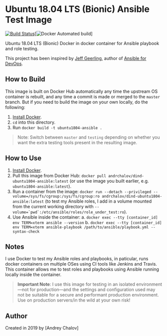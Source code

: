 # Ubuntu 18.04 LTS (Bionic) Ansible Test Image

[![Build Status](https://travis-ci.org/andrchalov/dind-ubuntu1804-ansible.svg?branch=master)](https://travis-ci.org/andrchalov/dind-ubuntu1804-ansible)[![Docker Automated build](https://img.shields.io/docker/automated/andrchalov/dind-ubuntu1804-ansible)]

Ubuntu 18.04 LTS (Bionic) Docker in docker container for Ansible playbook and role testing.

This project has been inspired by [Jeff Geerling](https://github.com/geerlingguy), author of [Ansible for DevOps](https://www.ansiblefordevops.com/).

## How to Build

This image is built on Docker Hub automatically any time the upstream OS container is rebuilt, and any time a commit is made or merged to the `master` branch. But if you need to build the image on your own locally, do the following:

  1. [Install Docker](https://docs.docker.com/install/).
  2. `cd` into this directory.
  3. Run `docker build -t ubuntu1804-ansible .`

> Note: Switch between `master` and `testing` depending on whether you want the extra testing tools present in the resulting image.

## How to Use

  1. [Install Docker](https://docs.docker.com/engine/installation/).
  2. Pull this image from Docker Hub: `docker pull andrchalov/dind-ubuntu1804-ansible:latest` (or use the image you built earlier, e.g. `ubuntu1804-ansible:latest`).
  3. Run a container from the image: `docker run --detach --privileged --volume=/sys/fs/cgroup:/sys/fs/cgroup:ro andrchalov/dind-ubuntu1804-ansible:latest` (to test my Ansible roles, I add in a volume mounted from the current working directory with ``--volume=`pwd`:/etc/ansible/roles/role_under_test:ro``).
  4. Use Ansible inside the container:
    a. `docker exec --tty [container_id] env TERM=xterm ansible --version`
    b. `docker exec --tty [container_id] env TERM=xterm ansible-playbook /path/to/ansible/playbook.yml --syntax-check`

## Notes

I use Docker to test my Ansible roles and playbooks, in paticular, runs docker containers on multiple OSes using CI tools like Jenkins and Travis. This container allows me to test roles and playbooks using Ansible running locally inside the container.

> **Important Note**: I use this image for testing in an isolated environment—not for production—and the settings and configuration used may not be suitable for a secure and performant production environment. Use on production servers/in the wild at your own risk!

## Author

Created in 2019 by [Andrey Chalov]

